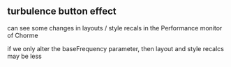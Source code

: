 ## turbulence button effect

can see some changes in layouts / style recals in the Performance monitor of Chorme

if we only alter the baseFrequency parameter, then layout and style recalcs may be less 


